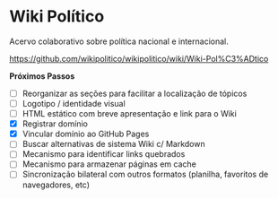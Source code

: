 # Wiki Político
Acervo colaborativo sobre política nacional e internacional.

https://github.com/wikipolitico/wikipolitico/wiki/Wiki-Pol%C3%ADtico

**Próximos Passos**
- [ ] Reorganizar as seções para facilitar a localização de tópicos
- [ ] Logotipo / identidade visual
- [ ] HTML estático com breve apresentação e link para o Wiki
- [X] Registrar domínio
- [X] Vincular domínio ao GitHub Pages
- [ ] Buscar alternativas de sistema Wiki c/ Markdown
- [ ] Mecanismo para identificar links quebrados
- [ ] Mecanismo para armazenar páginas em cache
- [ ] Sincronização bilateral com outros formatos (planilha, favoritos de navegadores, etc)
